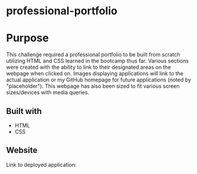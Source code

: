 # professional-portfolio

# Purpose
This challenge required a professional portfolio to be built from scratch utilizing HTML and CSS learned in the bootcamp thus far. Various sections were created with the ability to link to their designated areas on the webpage when clicked on. Images displaying applications will link to the actual application or my GitHub homepage for future applications (noted by "placeholder"). This webpage has also been sized to fit various screen sizes/devices with media queries.

## Built with 
* HTML
* CSS

## Website
Link to deployed application: 

